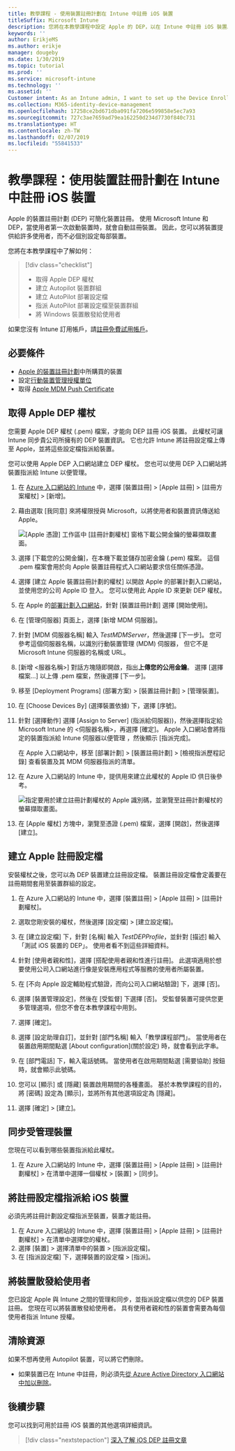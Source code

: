 ```yaml
---
title: 教學課程 - 使用裝置註冊計劃在 Intune 中註冊 iOS 裝置
titleSuffix: Microsoft Intune
description: 您將在本教學課程中設定 Apple 的 DEP，以在 Intune 中註冊 iOS 裝置。
keywords: ''
author: ErikjeMS
ms.author: erikje
manager: dougeby
ms.date: 1/30/2019
ms.topic: tutorial
ms.prod: ''
ms.service: microsoft-intune
ms.technology: ''
ms.assetid: ''
Customer intent: As an Intune admin, I want to set up the Device Enrollment Program so that users can automatically enroll in Intune.
ms.collection: M365-identity-device-management
ms.openlocfilehash: 17258ce2bd671dba091fa7206e599858e5ec7a93
ms.sourcegitcommit: 727c3ae7659ad79ea162250d234d7730f840c731
ms.translationtype: HT
ms.contentlocale: zh-TW
ms.lasthandoff: 02/07/2019
ms.locfileid: "55841533"
---
```

# <a name="tutorial-use-the-device-enrollment-program-to-enroll-ios-devices-in-intune"></a>教學課程：使用裝置註冊計劃在 Intune 中註冊 iOS 裝置
Apple 的裝置註冊計劃 (DEP) 可簡化裝置註冊。 使用 Microsoft Intune 和 DEP，當使用者第一次啟動裝置時，就會自動註冊裝置。 因此，您可以將裝置提供給許多使用者，而不必個別設定每部裝置。 

您將在本教學課程中了解如何：
> [!div class="checklist"]
> * 取得 Apple DEP 權杖
> * 建立 Autopilot 裝置群組
> * 建立 AutoPilot 部署設定檔
> * 指派 AutoPilot 部署設定檔至裝置群組
> * 將 Windows 裝置散發給使用者

如果您沒有 Intune 訂用帳戶，請[註冊免費試用帳戶](free-trial-sign-up.md)。

## <a name="prerequisites"></a>必要條件
- [Apple 的裝置註冊計劃](http://deploy.apple.com)中所購買的裝置
- 設定[行動裝置管理授權單位](mdm-authority-set.md)
- 取得 [Apple MDM Push Certificate](apple-mdm-push-certificate-get.md)

## <a name="get-an-apple-dep-token"></a>取得 Apple DEP 權杖
您需要 Apple DEP 權杖 (.pem) 檔案，才能向 DEP 註冊 iOS 裝置。 此權杖可讓 Intune 同步貴公司所擁有的 DEP 裝置資訊。 它也允許 Intune 將註冊設定檔上傳至 Apple，並將這些設定檔指派給裝置。

您可以使用 Apple DEP 入口網站建立 DEP 權杖。 您也可以使用 DEP 入口網站將裝置指派給 Intune 以便管理。

1. 在 [Azure 入口網站的 Intune](https://aka.ms/intuneportal) 中，選擇 [裝置註冊] > [Apple 註冊] > [註冊方案權杖] > [新增]。

2. 藉由選取 [我同意] 來將權限授與 Microsoft，以將使用者和裝置資訊傳送給 Apple。

   ![[Apple 憑證] 工作區中 [註冊計劃權杖] 窗格下載公開金鑰的螢幕擷取畫面。](./media/device-enrollment-program-enroll-ios-newui/add-enrollment-program-token-pane.png)

3. 選擇 [下載您的公開金鑰]，在本機下載並儲存加密金鑰 (.pem) 檔案。 這個 .pem 檔案會用於向 Apple 裝置註冊程式入口網站要求信任關係憑證。

4. 選擇 [建立 Apple 裝置註冊計劃的權杖] 以開啟 Apple 的部署計劃入口網站，並使用您的公司 Apple ID 登入。 您可以使用此 Apple ID 來更新 DEP 權杖。

5.  在 Apple 的[部署計劃入口網站](https://deploy.apple.com)，針對 [裝置註冊計劃] 選擇 [開始使用]。

4. 在 [管理伺服器] 頁面上，選擇 [新增 MDM 伺服器]。

5. 針對 [MDM 伺服器名稱] 輸入 *TestMDMServer*，然後選擇 [下一步]。 您可參考這個伺服器名稱，以識別行動裝置管理 (MDM) 伺服器， 但它不是 Microsoft Intune 伺服器的名稱或 URL。

6. [新增 &lt;服器名稱&gt;] 對話方塊隨即開啟，指出**上傳您的公用金鑰**。 選擇 [選擇檔案...] 以上傳 .pem 檔案，然後選擇 [下一步]。

6. 移至 [Deployment Programs] \(部署方案\) > [裝置註冊計劃] > [管理裝置]。
7. 在 [Choose Devices By] \(選擇裝置依據\) 下，選擇 [序號]。 <!--ask Tiffany about this-->

8. 針對 [選擇動作] 選擇 [Assign to Server] (指派給伺服器))，然後選擇指定給 Microsoft Intune 的 &lt;伺服器名稱&gt;，再選擇 [確定]。 Apple 入口網站會將指定的裝置指派給 Intune 伺服器以便管理 ，然後顯示 [指派完成]。

   在 Apple 入口網站中，移至 [部署計劃] &gt; [裝置註冊計劃] &gt; [檢視指派歷程記錄] 查看裝置及其 MDM 伺服器指派的清單。

9. 在 Azure 入口網站的 Intune 中，提供用來建立此權杖的 Apple ID 供日後參考。

    ![指定要用於建立註冊計劃權杖的 Apple 識別碼，並瀏覽至註冊計劃權杖的螢幕擷取畫面。](./media/device-enrollment-program-enroll-ios/image03.png)

10. 在 [Apple 權杖] 方塊中，瀏覽至憑證 (.pem) 檔案，選擇 [開啟]，然後選擇 [建立]。 

## <a name="create-an-apple-enrollment-profile"></a>建立 Apple 註冊設定檔
安裝權杖之後，您可以為 DEP 裝置建立註冊設定檔。 裝置註冊設定檔會定義要在註冊期間套用至裝置群組的設定。

1. 在 Azure 入口網站的 Intune 中，選擇 [裝置註冊] > [Apple 註冊] > [註冊計劃權杖]。

2. 選取您剛安裝的權杖，然後選擇 [設定檔] > [建立設定檔]。

3. 在 [建立設定檔] 下，針對 [名稱] 輸入 *TestDEPProfile*，並針對 [描述] 輸入「測試 iOS 裝置的 DEP」。 使用者看不到這些詳細資料。

4. 針對 [使用者親和性]，選擇 [搭配使用者親和性進行註冊]。 此選項適用於想要使用公司入口網站進行像是安裝應用程式等服務的使用者所屬裝置。

5. 在 [不向 Apple 設定輔助程式驗證，而向公司入口網站驗證] 下，選擇 [否]。

6. 選擇 [裝置管理設定]，然後在 [受監督] 下選擇 [否]。 受監督裝置可提供您更多管理選項，但您不會在本教學課程中用到。

7. 選擇 [確定]。

8. 選擇 [設定助理自訂]，並針對 [部門名稱] 輸入「教學課程部門」。 當使用者在裝置啟用期間點選 [About configuration]\(關於設定\) 時，就會看到此字串。

9. 在 [部門電話] 下，輸入電話號碼。 當使用者在啟用期間點選 [需要協助] 按鈕時，就會顯示此號碼。

10. 您可以 [顯示] 或 [隱藏] 裝置啟用期間的各種畫面。 基於本教學課程的目的，將 [密碼] 設定為 [顯示]，並將所有其他選項設定為 [隱藏]。

11. 選擇 [確定] > [建立]。

## <a name="sync-managed-devices"></a>同步受管理裝置

您現在可以看到哪些裝置指派給此權杖。

1. 在 Azure 入口網站的 Intune 中，選擇 [裝置註冊] > [Apple 註冊] > [註冊計劃權杖] > 在清單中選擇一個權杖 > [裝置] > [同步]。

## <a name="assign-an-enrollment-profile-to-ios-devices"></a>將註冊設定檔指派給 iOS 裝置

必須先將註冊計劃設定檔指派至裝置，裝置才能註冊。

1. 在 Azure 入口網站的 Intune 中，選擇 [裝置註冊] > [Apple 註冊] > [註冊計劃權杖] > 在清單中選擇您的權杖。
2. 選擇 [裝置] > 選擇清單中的裝置 > [指派設定檔]。
3. 在 [指派設定檔] 下，選擇裝置的設定檔 > [指派]。

## <a name="distribute-devices-to-users"></a>將裝置散發給使用者

您已設定 Apple 與 Intune 之間的管理和同步，並指派設定檔以供您的 DEP 裝置註冊。 您現在可以將裝置散發給使用者。 具有使用者親和性的裝置會需要為每個使用者指派 Intune 授權。

## <a name="clean-up-resources"></a>清除資源

如果不想再使用 Autopilot 裝置，可以將它們刪除。

- 如果裝置已在 Intune 中註冊，則必須先[從 Azure Active Directory 入口網站中加以刪除](devices-wipe.md#delete-devices-from-the-azure-active-directory-portal)。

<!--ask tiffany how to do this-->

## <a name="next-steps"></a>後續步驟

您可以找到可用於註冊 iOS 裝置的其他選項詳細資訊。

> [!div class="nextstepaction"]
> [深入了解 iOS DEP 註冊文章](device-enrollment-program-enroll-ios.md)
